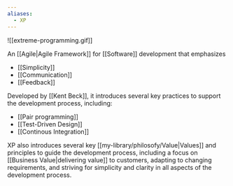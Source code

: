 ```yaml
---
aliases:
  - XP
---
```


![[extreme-programming.gif]]

An [[Agile|Agile Framework]] for [[Software]] development that emphasizes

- [[Simplicity]]
- [[Communication]]
- [[Feedback]]

Developed by [[Kent Beck]], it introduces several key practices to support the development process, including:

- [[Pair programming]]
- [[Test-Driven Design]]
- [[Continous Integration]]

XP also introduces several key [[my-library/philosofy/Value|Values]] and principles to guide the development process, including a focus on [[Business Value|delivering value]] to customers, adapting to changing requirements, and striving for simplicity and clarity in all aspects of the development process.
